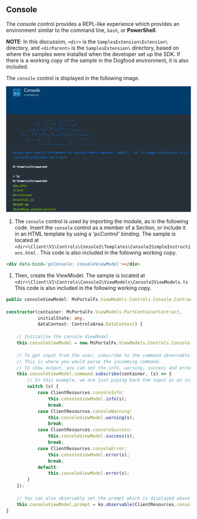 
<a name="console"></a>
## Console

The console control provides a REPL-like experience which provides an environment similar to the command line, `bash`, or **PowerShell**.
<!--TODO:  Locate a better definition for the console control. -->

**NOTE**: In this discussion, `<dir>` is the `SamplesExtension\Extension\` directory, and  `<dirParent>`  is the `SamplesExtension\` directory, based on where the samples were installed when the developer set up the SDK. If there is a working copy of the sample in the Dogfood environment, it is also included.


The `console` control is displayed in the following image.

![alt-text](../media/portalfx-controls/console-large.png "Console")

1. The `console` control is used by importing the module, as in the following code.  Insert the `console` control as a member of a Section, or include it in an HTML template by using a 'pcControl' binding. The sample is located at 
`<dir>\Client\V1\Controls\Console2\Templates\Console2SimpleInstructions.html`  . This code is also included in the following working copy.

```html
<div data-bind='pcConsole: consoleViewModel'></div>
```

1. Then, create the ViewModel. The sample is located at `<dir>\Client\V1\Controls\Console2\ViewModels\Console2ViewModels.ts`
 This code is also included in the following working copy.

```ts
public consoleViewModel: MsPortalFx.ViewModels.Controls.Console.Contract;

constructor(container: MsPortalFx.ViewModels.PartContainerContract,
			initialState: any,
			dataContext: ControlsArea.DataContext) {

    // Initialize the console ViewModel.
    this.consoleViewModel = new MsPortalFx.ViewModels.Controls.Console.ViewModel();

    // To get input from the user, subscribe to the command observable.
    // This is where you would parse the incomming command.
    // To show output, you can set the info, warning, success and error properties.
    this.consoleViewModel.command.subscribe(container, (s) => {
        // In this example, we are just piping back the input as an info, warning, success or error message based off of what you type in.
        switch (s) {
            case ClientResources.consoleInfo:
                this.consoleViewModel.info(s);
                break;
            case ClientResources.consoleWarning:
                this.consoleViewModel.warning(s);
                break;
            case ClientResources.consoleSuccess:
                this.consoleViewModel.success(s);
                break;
            case ClientResources.consoleError:
                this.consoleViewModel.error(s);
                break;
            default:
                this.consoleViewModel.error(s);
        }
    });

    // You can also observably set the prompt which is displayed above the > in the console.
    this.consoleViewModel.prompt = ko.observable(ClientResources.consolePrompt);
}
```
